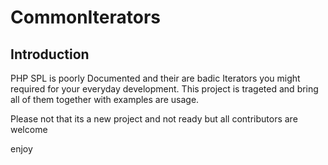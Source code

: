 CommonIterators
===============

## Introduction 

PHP SPL is poorly Documented and their are badic Iterators you might required for your everyday development. 
This project is trageted and bring all of them together with examples are usage.

Please not that its a new project and not ready but all contributors are welcome


enjoy 
